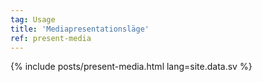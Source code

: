 ```yaml
---
tag: Usage
title: 'Mediapresentationsläge'
ref: present-media
---
```


{% include posts/present-media.html lang=site.data.sv %}
